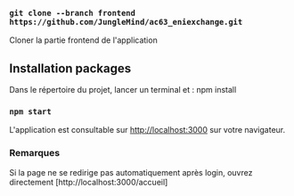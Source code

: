 ### `git clone --branch frontend https://github.com/JungleMind/ac63_eniexchange.git`
Cloner la partie frontend de l'application

## Installation packages

Dans le répertoire du projet, lancer un terminal et : npm install

### `npm start`
L'application est consultable sur [http://localhost:3000](http://localhost:3000) sur votre navigateur.

### Remarques 
Si la page ne se redirige pas automatiquement après login, ouvrez directement [http://localhost:3000/accueil]
